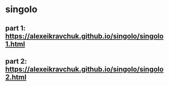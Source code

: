# singolo
## part 1: https://alexeikravchuk.github.io/singolo/singolo1.html
## part 2: https://alexeikravchuk.github.io/singolo/singolo2.html
